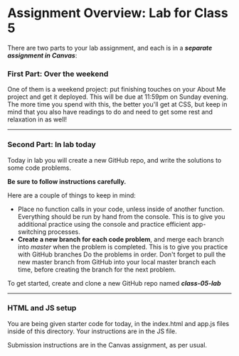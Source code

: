 # Assignment Overview: Lab for Class 5

There are two parts to your lab assignment, and each is in a ***separate assignment in Canvas***:

### First Part: Over the weekend

One of them is a weekend project: put finishing touches on your About Me project and get it deployed. This will be due at 11:59pm on Sunday evening. The more time you spend with this, the better you'll get at CSS, but keep in mind that you also have readings to do and need to get some rest and relaxation in as well!

---

### Second Part: In lab today

Today in lab you will create a new GitHub repo, and write the solutions to some code problems.

**Be sure to follow instructions carefully.**

Here are a couple of things to keep in mind:

* Place no function calls in your code, unless inside of another function. Everything should be run by hand from the console. This is to give you additional practice using the console and practice efficient app-switching processes.
* **Create a new branch for each code problem**, and merge each branch into *master* when the problem is completed. This is to give you practice with GitHub branches Do the problems in order. Don't forget to pull the new master branch from GitHub into your local master branch each time, before creating the branch for the next problem.

To get started, create and clone a new GitHub repo named ***class-05-lab***

---
### HTML and JS setup
You are being given starter code for today, in the index.html and app.js files inside of this directory. Your instructions are in the JS file.

Submission instructions are in the Canvas assignment, as per usual.
